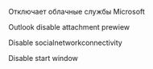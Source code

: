 Отключает облачные службы Microsoft

Outlook disable attachment prewiew

Disable socialnetworkconnectivity 

Disable start window

